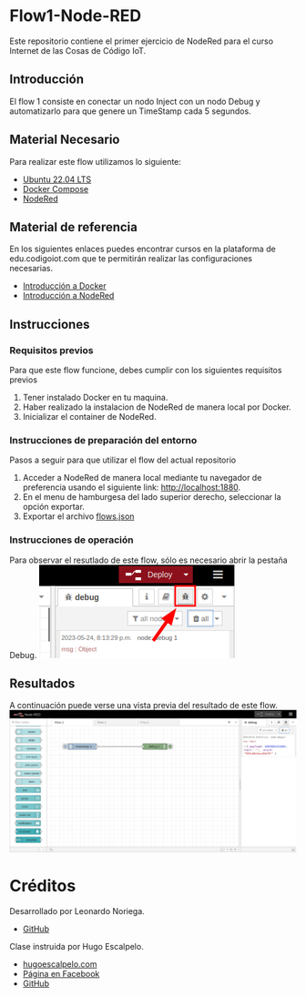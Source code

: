 # Flow1-Node-RED
Este repositorio contiene el primer ejercicio de NodeRed para el curso Internet de las Cosas de Código IoT.

## Introducción
El flow 1 consiste en conectar un nodo Inject con un nodo Debug y automatizarlo para que genere un TimeStamp cada 5 segundos.

## Material Necesario
Para realizar este flow utilizamos lo siguiente:
- [Ubuntu 22.04 LTS](https://ubuntu.com/download/desktop)
- [Docker Compose](https://docs.docker.com/compose/)
- [NodeRed](https://nodered.org/docs/getting-started/local)

## Material de referencia
En los siguientes enlaces puedes encontrar cursos en la plataforma de edu.codigoiot.com que te permitirán realizar las configuraciones necesarias.
- [Introducción a Docker](https://edu.codigoiot.com/course/view.php?id=996)
- [Introducción a NodeRed](https://edu.codigoiot.com/enrol/index.php?id=278)

## Instrucciones
### Requisitos previos
Para que este flow funcione, debes cumplir con los siguientes requisitos previos
1. Tener instalado Docker en tu maquina.
2. Haber realizado la instalacion de NodeRed de manera local por Docker.
3. Inicializar el container de NodeRed.

### Instrucciones de preparación del entorno
Pasos a seguir para que utilizar el flow del actual repositorio
1. Acceder a NodeRed de manera local mediante tu navegador de preferencia usando el siguiente link: [http://localhost:1880](http://localhost:1880).
2. En el menu de hamburgesa del lado superior derecho, seleccionar la opción exportar.
3. Exportar el archivo [flows.json](https://github.com/Leo-Noriega/Flow1-Node-RED/blob/main/Node-RED/flows.json)

### Instrucciones de operación
Para observar el resutlado de este flow, sólo es necesario abrir la pestaña Debug.
![](Images/debug.png)

## Resultados
A continuación puede verse una vista previa del resultado de este flow.
![](Images/result.png)

# Créditos
Desarrollado por Leonardo Noriega.
- [GitHub](https://github.com/Leo-Noriega)

Clase instruida por Hugo Escalpelo.
- [hugoescalpelo.com](https://hugoescalpelo.com/)
- [Página en Facebook](https://www.facebook.com/Hugo-Escalpelo-Profesional-337708683840136)
- [GitHub](https://github.com/hugoescalpelo)
